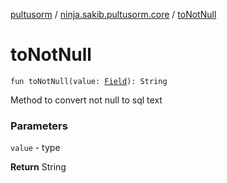 [pultusorm](../index.md) / [ninja.sakib.pultusorm.core](index.md) / [toNotNull](.)

# toNotNull

`fun toNotNull(value: `[`Field`](http://docs.oracle.com/javase/6/docs/api/java/lang/reflect/Field.html)`): String`

Method to convert not null to sql text

### Parameters

`value` - type

**Return**
String

